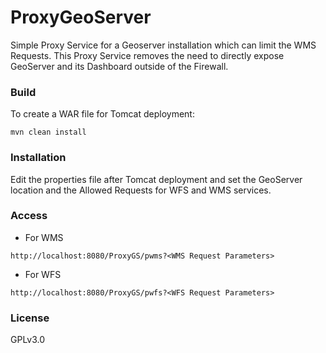 # ProxyGeoServer
Simple Proxy Service for a Geoserver installation which can limit the WMS Requests. 
This Proxy Service removes the need to directly expose GeoServer and its Dashboard outside of the Firewall.

### Build
To create a WAR file for Tomcat deployment:

```
mvn clean install
```
### Installation
Edit the properties file after Tomcat deployment and set the GeoServer location and the Allowed Requests for WFS and WMS services.

### Access 
* For WMS

```
http://localhost:8080/ProxyGS/pwms?<WMS Request Parameters>
```

* For WFS

```
http://localhost:8080/ProxyGS/pwfs?<WFS Request Parameters>
```

### License
GPLv3.0

